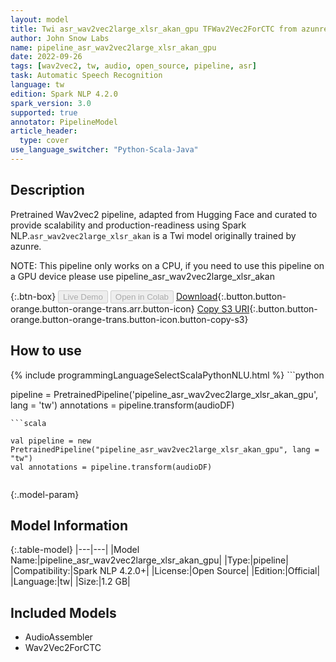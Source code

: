 ```yaml
---
layout: model
title: Twi asr_wav2vec2large_xlsr_akan_gpu TFWav2Vec2ForCTC from azunre
author: John Snow Labs
name: pipeline_asr_wav2vec2large_xlsr_akan_gpu
date: 2022-09-26
tags: [wav2vec2, tw, audio, open_source, pipeline, asr]
task: Automatic Speech Recognition
language: tw
edition: Spark NLP 4.2.0
spark_version: 3.0
supported: true
annotator: PipelineModel
article_header:
  type: cover
use_language_switcher: "Python-Scala-Java"
---
```


## Description

Pretrained Wav2vec2  pipeline, adapted from Hugging Face and curated to provide scalability and production-readiness using Spark NLP.`asr_wav2vec2large_xlsr_akan` is a Twi model originally trained by azunre.

NOTE: This pipeline only works on a CPU, if you need to use this pipeline on a GPU device please use pipeline_asr_wav2vec2large_xlsr_akan

{:.btn-box}
<button class="button button-orange" disabled>Live Demo</button>
<button class="button button-orange" disabled>Open in Colab</button>
[Download](https://s3.amazonaws.com/auxdata.johnsnowlabs.com/public/models/pipeline_asr_wav2vec2large_xlsr_akan_gpu_tw_4.2.0_3.0_1664191803152.zip){:.button.button-orange.button-orange-trans.arr.button-icon}
[Copy S3 URI](s3://auxdata.johnsnowlabs.com/public/models/pipeline_asr_wav2vec2large_xlsr_akan_gpu_tw_4.2.0_3.0_1664191803152.zip){:.button.button-orange.button-orange-trans.button-icon.button-copy-s3}

## How to use



<div class="tabs-box" markdown="1">
{% include programmingLanguageSelectScalaPythonNLU.html %}
```python

pipeline = PretrainedPipeline('pipeline_asr_wav2vec2large_xlsr_akan_gpu', lang = 'tw')
annotations =  pipeline.transform(audioDF)
    
```
```scala

val pipeline = new PretrainedPipeline("pipeline_asr_wav2vec2large_xlsr_akan_gpu", lang = "tw")
val annotations = pipeline.transform(audioDF)
    
```
</div>

{:.model-param}
## Model Information

{:.table-model}
|---|---|
|Model Name:|pipeline_asr_wav2vec2large_xlsr_akan_gpu|
|Type:|pipeline|
|Compatibility:|Spark NLP 4.2.0+|
|License:|Open Source|
|Edition:|Official|
|Language:|tw|
|Size:|1.2 GB|

## Included Models

- AudioAssembler
- Wav2Vec2ForCTC